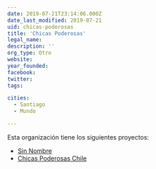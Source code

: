 ```yaml
---
date: 2019-07-21T23:14:06.000Z
date_last_modified: 2019-07-21
uid: chicas-poderosas
title: 'Chicas Poderosas'
legal_name: 
description: ''
org_type: Otro
website: 
year_founded: 
facebook: 
twitter: 
tags:

cities: 
  - Santiago
  - Mundo

---
```


Esta organización tiene los siguientes proyectos:

- [Sin Nombre](/proyectos/sin-nombre)
- [Chicas Poderosas Chile](/proyectos/chicas-poderosas-chile)
